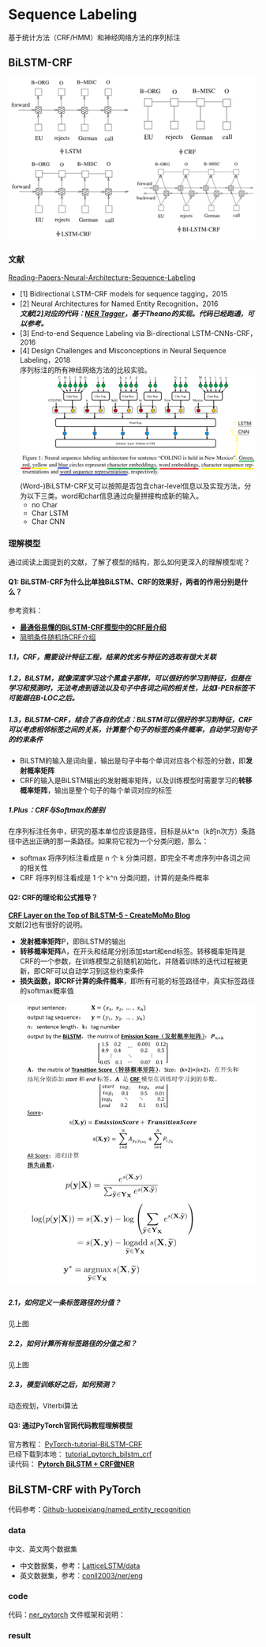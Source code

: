 # Sequence Labeling
基于统计方法（CRF/HMM）和神经网络方法的序列标注

## BiLSTM-CRF
![](./paper/BiLSTM_CRF.png)
### 文献
[Reading-Papers-Neural-Architecture-Sequence-Labeling](./paper)
  - [1] Bidirectional LSTM-CRF models for sequence tagging，2015
  - [2] Neural Architectures for Named Entity Recognition，2016  
  ***文献[2]对应的代码：[NER Tagger](https://github.com/glample/tagger)，基于Theano的实现。代码已经跑通，可以参考。***
  - [3] End-to-end Sequence Labeling via Bi-directional LSTM-CNNs-CRF，2016
  - [4] Design Challenges and Misconceptions in Neural Sequence Labeling，2018  
  序列标注的所有神经网络方法的比较实验。  
  ![](./paper/LSTM_CRF_Char.png)  
  (Word-)BiLSTM-CRF又可以按照是否包含char-level信息以及实现方法，分为以下三类。word和char信息通过向量拼接构成新的输入。
    - no Char
    - Char LSTM
    - Char CNN

### 理解模型
通过阅读上面提到的文献，了解了模型的结构，那么如何更深入的理解模型呢？
#### Q1: BiLSTM-CRF为什么比单独BiLSTM、CRF的效果好，两者的作用分别是什么？
参考资料：
- **[最通俗易懂的BiLSTM-CRF模型中的CRF层介绍](https://zhuanlan.zhihu.com/p/44042528)**
- [简明条件随机场CRF介绍](https://zhuanlan.zhihu.com/p/37163081)  

##### 1.1，CRF，需要设计特征工程，结果的优劣与特征的选取有很大关联
##### 1.2，BiLSTM，就像深度学习这个黑盒子那样，可以很好的学习到特征，但是在学习和预测时，无法考虑到语法以及句子中各词之间的相关性，比如I-PER标签不可能跟在B-LOC之后。
##### 1.3，BiLSTM-CRF，结合了各自的优点：BiLSTM可以很好的学习到特征，CRF可以考虑相邻标签之间的关系，计算整个句子的标签的条件概率，自动学习到句子的约束条件
- BiLSTM的输入是词向量，输出是句子中每个单词对应各个标签的分数，即**发射概率矩阵**
- CRF的输入是BiLSTM输出的发射概率矩阵，以及训练模型时需要学习的**转移概率矩阵**，输出是整个句子的每个单词对应的标签
##### 1.Plus：CRF与Softmax的差别
在序列标注任务中，研究的基本单位应该是路径，目标是从k^n（k的n次方）条路径中选出正确的那一条路径。如果将它视为一个分类问题，那么：
- softmax 将序列标注看成是 n 个 k 分类问题，即完全不考虑序列中各词之间的相关性
- CRF 将序列标注看成是 1 个  k^n 分类问题，计算的是条件概率

#### Q2: CRF的理论和公式推导？
**[CRF Layer on the Top of BiLSTM-5 - CreateMoMo Blog](https://createmomo.github.io/2017/11/11/CRF-Layer-on-the-Top-of-BiLSTM-5/)**  
文献[2]也有很好的说明。
- **发射概率矩阵**P，即BiLSTM的输出
- **转移概率矩阵**A，在开头和结尾分别添加start和end标签。转移概率矩阵是CRF的一个参数，在训练模型之前随机初始化，并随着训练的迭代过程被更新，即CRF可以自动学习到这些约束条件
- **损失函数，即CRF计算的条件概率**，即所有可能的标签路径中，真实标签路径的softmax概率值


![](./paper/crf_theory.png)
##### 2.1，如何定义一条标签路径的分值？
见上图
##### 2.2，如何计算所有标签路径的分值之和？
见上图
##### 2.3，模型训练好之后，如何预测？
动态规划，Viterbi算法

#### Q3: 通过PyTorch官网代码教程理解模型
官方教程： [PyTorch-tutorial-BiLSTM-CRF](https://pytorch.org/tutorials/beginner/nlp/advanced_tutorial.html#sphx-glr-beginner-nlp-advanced-tutorial-py)  
已经下载到本地： [tutorial_pytorch_bilstm_crf](./tutorial_pytorch_bilstm_crf/)  
读代码： **[Pytorch BiLSTM + CRF做NER](https://zhuanlan.zhihu.com/p/59845590)**  


## BiLSTM-CRF with PyTorch
代码参考：[Github-luopeixiang/named_entity_recognition](https://github.com/luopeixiang/named_entity_recognition)

### data
中文、英文两个数据集
- 中文数据集，参考：[LatticeLSTM/data](https://github.com/jiesutd/LatticeLSTM/tree/master/data)
- 英文数据集，参考：[conll2003/ner/eng](https://www.clips.uantwerpen.be/conll2003/ner/)

### code
代码：[ner_pytorch](./ner_pytorch)
文件框架和说明：

### result

